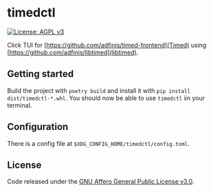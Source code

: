 # timedctl
[![License: AGPL v3](https://img.shields.io/badge/License-AGPL%20v3-blue.svg)](https://www.gnu.org/licenses/agpl-3.0)


Click TUI for [https://github.com/adfinis/timed-frontend](Timed) using [https://github.com/adfinis/libtimed](libtimed).

## Getting started
Build the project with `poetry build` and install it with `pip install dist/timedctl-*.whl`. You should now be able to use `timedctl` iin your terminal.

## Configuration
There is a config file at `$XDG_CONFIG_HOME/timedctl/config.toml`.

## License
Code released under the [GNU Affero General Public License v3.0](LICENSE).
